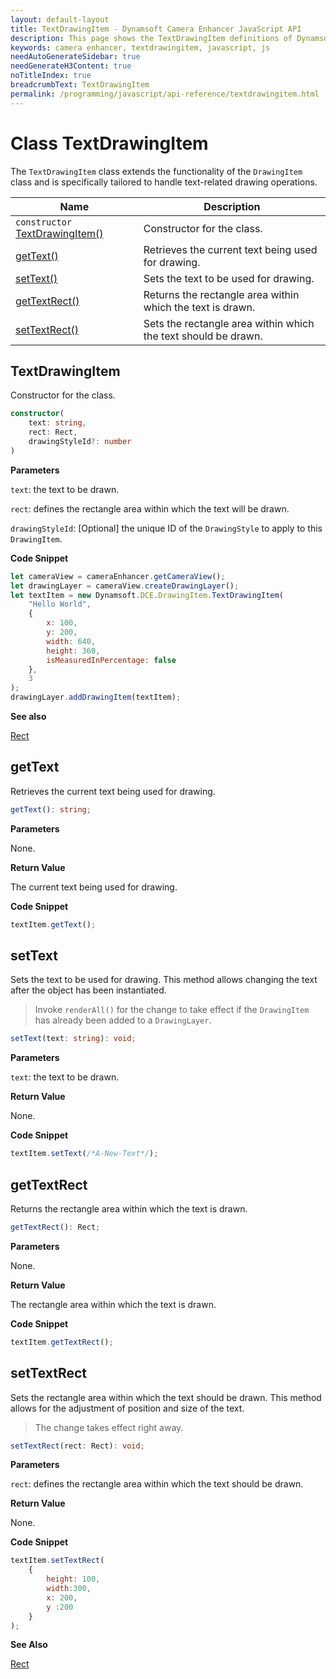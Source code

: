 ```yaml
---
layout: default-layout
title: TextDrawingItem - Dynamsoft Camera Enhancer JavaScript API
description: This page shows the TextDrawingItem definitions of Dynamsoft Camera Enhancer JavaScript SDK.
keywords: camera enhancer, textdrawingitem, javascript, js
needAutoGenerateSidebar: true
needGenerateH3Content: true
noTitleIndex: true
breadcrumbText: TextDrawingItem
permalink: /programming/javascript/api-reference/textdrawingitem.html
---
```


# Class TextDrawingItem

The `TextDrawingItem` class extends the functionality of the `DrawingItem` class and is specifically tailored to handle text-related drawing operations.

| Name                                                | Description                                                    |
| --------------------------------------------------- | -------------------------------------------------------------- |
| `constructor` [TextDrawingItem()](#textdrawingitem) | Constructor for the class.                                     |
| [getText()](#gettext)                               | Retrieves the current text being used for drawing.             |
| [setText()](#settext)                               | Sets the text to be used for drawing.                          |
| [getTextRect()](#gettextrect)                       | Returns the rectangle area within which the text is drawn.     |
| [setTextRect()](#settextrect)                       | Sets the rectangle area within which the text should be drawn. |

## TextDrawingItem

Constructor for the class.

```typescript
constructor(
    text: string,
    rect: Rect,
    drawingStyleId?: number
)
```

**Parameters**

`text`: the text to be drawn.

`rect`: defines the rectangle area within which the text will be drawn.

`drawingStyleId`: [Optional] the unique ID of the `DrawingStyle` to apply to this `DrawingItem`.

**Code Snippet**

```js
let cameraView = cameraEnhancer.getCameraView();
let drawingLayer = cameraView.createDrawingLayer();
let textItem = new Dynamsoft.DCE.DrawingItem.TextDrawingItem(
    "Hello World", 
    {
        x: 100, 
        y: 200, 
        width: 640, 
        height: 360, 
        isMeasuredInPercentage: false
    },
    3
);
drawingLayer.addDrawingItem(textItem);
```

**See also**

[Rect](https://www.dynamsoft.com/capture-vision/docs/web/programming/javascript/api-reference/core/basic-structures/rect.html)

## getText

Retrieves the current text being used for drawing.

```typescript
getText(): string;
```

**Parameters**

None.

**Return Value**

The current text being used for drawing.

**Code Snippet**

```js
textItem.getText();
```

## setText

Sets the text to be used for drawing. This method allows changing the text after the object has been instantiated.

> Invoke `renderAll()` for the change to take effect if the `DrawingItem` has already been added to a `DrawingLayer`. 

```typescript
setText(text: string): void;
```

**Parameters**

`text`: the text to be drawn.

**Return Value**

None.

**Code Snippet**

```js
textItem.setText(/*A-New-Text*/);
```

## getTextRect

Returns the rectangle area within which the text is drawn.

```typescript
getTextRect(): Rect;
```

**Parameters**

None.

**Return Value**

The rectangle area within which the text is drawn.

**Code Snippet**

```js
textItem.getTextRect();
```

## setTextRect

Sets the rectangle area within which the text should be drawn. This method allows for the adjustment of position and size of the text.

> The change takes effect right away.

```typescript
setTextRect(rect: Rect): void;
```

**Parameters**

`rect`: defines the rectangle area within which the text should be drawn.

**Return Value**

None.

**Code Snippet**

```js
textItem.setTextRect(
    {
        height: 100, 
        width:300,
        x: 200,
        y :200
    }
);
```

**See Also**

[Rect](https://www.dynamsoft.com/capture-vision/docs/web/programming/javascript/api-reference/core/basic-structures/rect.html)
